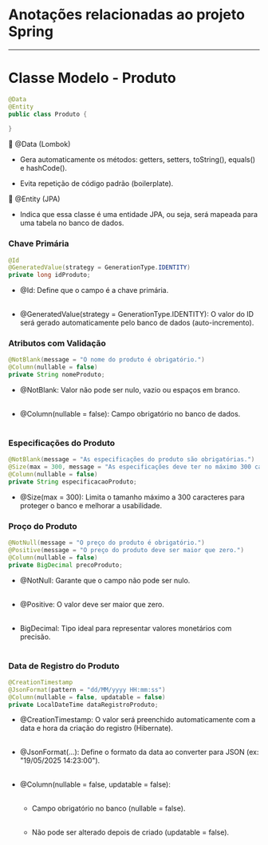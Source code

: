 # Anotações relacionadas ao projeto Spring

---

# Classe Modelo - Produto

```java
@Data
@Entity
public class Produto {
    
}
```

🔹 @Data (Lombok)
- Gera automaticamente os métodos:
getters, setters, toString(), equals() e hashCode().

- Evita repetição de código padrão (boilerplate).

🔹 @Entity (JPA)
- Indica que essa classe é uma entidade JPA, ou seja, será mapeada para uma tabela no banco de dados.

### Chave Primária
    
```java
@Id
@GeneratedValue(strategy = GenerationType.IDENTITY)
private long idProduto; 
```

- @Id: Define que o campo é a chave primária. <br> </br>

- @GeneratedValue(strategy = GenerationType.IDENTITY):
O valor do ID será gerado automaticamente pelo banco de dados (auto-incremento).

### Atributos com Validação

```java
@NotBlank(message = "O nome do produto é obrigatório.")
@Column(nullable = false)
private String nomeProduto;
```

- @NotBlank: Valor não pode ser nulo, vazio ou espaços em branco. <br> </br>

- @Column(nullable = false): Campo obrigatório no banco de dados. <br> </br>

### Especificações do Produto

```java
@NotBlank(message = "As especificações do produto são obrigatórias.")
@Size(max = 300, message = "As especificações deve ter no máximo 300 caracteres.")
@Column(nullable = false)
private String especificacaoProduto;
```

- @Size(max = 300): Limita o tamanho máximo a 300 caracteres para proteger o banco e melhorar a usabilidade.

### Proço do Produto

```java
@NotNull(message = "O preço do produto é obrigatório.")
@Positive(message = "O preço do produto deve ser maior que zero.")
@Column(nullable = false)
private BigDecimal precoProduto;
```

- @NotNull: Garante que o campo não pode ser nulo. <br> </br>

- @Positive: O valor deve ser maior que zero. <br> </br>

- BigDecimal: Tipo ideal para representar valores monetários com precisão. <br> </br>

### Data de Registro do Produto

```java
@CreationTimestamp
@JsonFormat(pattern = "dd/MM/yyyy HH:mm:ss")
@Column(nullable = false, updatable = false)
private LocalDateTime dataRegistroProduto;
```

- @CreationTimestamp: O valor será preenchido automaticamente com a data e hora da criação do registro (Hibernate). <br> </br>

- @JsonFormat(...): Define o formato da data ao converter para JSON (ex: "19/05/2025 14:23:00"). <br> </br>

- @Column(nullable = false, updatable = false): <br> </br>

  - Campo obrigatório no banco (nullable = false). <br> </br>

  - Não pode ser alterado depois de criado (updatable = false). <br> </br>